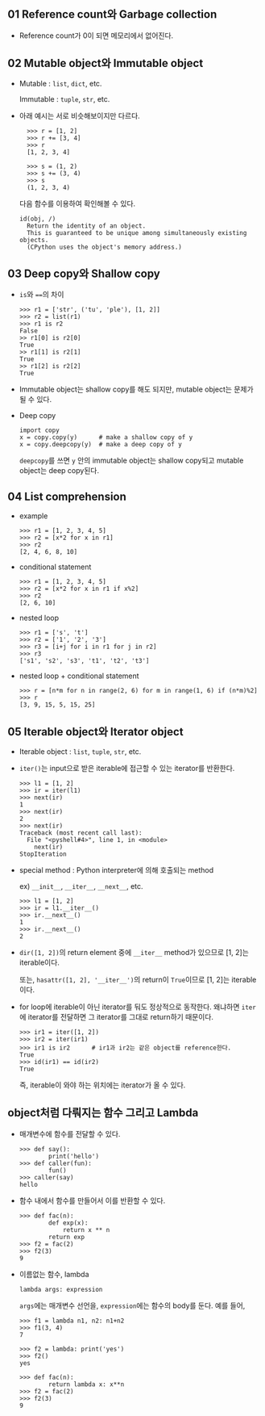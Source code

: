 ## 01 Reference count와 Garbage collection
* Reference count가 0이 되면 메모리에서 없어진다.
## 02 Mutable object와 Immutable object
* Mutable : `list`, `dict`, etc.

  Immutable : `tuple`, `str`, etc.

* 아래 예시는 서로 비슷해보이지만 다르다.

        >>> r = [1, 2]
        >>> r += [3, 4]
        >>> r
        [1, 2, 3, 4]

        >>> s = (1, 2)
        >>> s += (3, 4)
        >>> s
        (1, 2, 3, 4)

  다음 함수를 이용하여 확인해볼 수 있다.

      id(obj, /)
        Return the identity of an object.
        This is guaranteed to be unique among simultaneously existing objects.
        (CPython uses the object's memory address.)

## 03 Deep copy와 Shallow copy
* `is`와 `==`의 차이

      >>> r1 = ['str', ('tu', 'ple'), [1, 2]]
      >>> r2 = list(r1)
      >>> r1 is r2
      False
      >> r1[0] is r2[0]
      True
      >> r1[1] is r2[1]
      True
      >> r1[2] is r2[2]
      True

* Immutable object는 shallow copy를 해도 되지만, mutable object는 문제가 될 수 있다.

* Deep copy

      import copy
      x = copy.copy(y)      # make a shallow copy of y
      x = copy.deepcopy(y)  # make a deep copy of y
    
  `deepcopy`를 쓰면 `y` 안의 immutable object는 shallow copy되고 mutable object는 deep copy된다.

## 04 List comprehension
* example

      >>> r1 = [1, 2, 3, 4, 5]
      >>> r2 = [x*2 for x in r1]
      >>> r2
      [2, 4, 6, 8, 10]
 
* conditional statement


      >>> r1 = [1, 2, 3, 4, 5]
      >>> r2 = [x*2 for x in r1 if x%2]
      >>> r2
      [2, 6, 10]
  
* nested loop

      >>> r1 = ['s', 't']
      >>> r2 = ['1', '2', '3']
      >>> r3 = [i+j for i in r1 for j in r2]
      >>> r3
      ['s1', 's2', 's3', 't1', 't2', 't3']

* nested loop + conditional statement

      >>> r = [n*m for n in range(2, 6) for m in range(1, 6) if (n*m)%2]
      >>> r
      [3, 9, 15, 5, 15, 25]

## 05 Iterable object와 Iterator object
* Iterable object : `list`, `tuple`, `str`, etc.

* `iter()`는 input으로 받은 iterable에 접근할 수 있는 iterator를 반환한다.

      >>> l1 = [1, 2]
      >>> ir = iter(l1)
      >>> next(ir)
      1
      >>> next(ir)
      2
      >>> next(ir)
      Traceback (most recent call last):
        File "<pyshell#4>", line 1, in <module>
          next(ir)
      StopIteration

* special method : Python interpreter에 의해 호출되는 method

  ex) `__init__`, `__iter__`, `__next__`, etc.

      >>> l1 = [1, 2]
      >>> ir = l1.__iter__()
      >>> ir.__next__()
      1
      >>> ir.__next__()
      2
 
* `dir([1, 2])`의 return element 중에 `__iter__` method가 있으므로 [1, 2]는 iterable이다.

  또는, `hasattr([1, 2], '__iter__')`의 return이 `True`이므로 [1, 2]는 iterable이다.

* for loop에 iterable이 아닌 iterator를 둬도 정상적으로 동작한다. 왜냐하면 `iter`에 iterator를 전달하면 그 iterator를 그대로 return하기 때문이다.

      >>> ir1 = iter([1, 2])
      >>> ir2 = iter(ir1)
      >>> ir1 is ir2      # ir1과 ir2는 같은 object를 reference한다.
      True
      >>> id(ir1) == id(ir2)
      True
 
  즉, iterable이 와야 하는 위치에는 iterator가 올 수 있다.
  
## object처럼 다뤄지는 함수 그리고 Lambda

* 매개변수에 함수를 전달할 수 있다.
      
      >>> def say():
              print('hello')
      >>> def caller(fun):
              fun()
      >>> caller(say)
      hello

* 함수 내에서 함수를 만들어서 이를 반환할 수 있다.
      
      >>> def fac(n):
              def exp(x):
                  return x ** n
              return exp
      >>> f2 = fac(2)
      >>> f2(3)
      9

* 이름없는 함수, lambda

      lambda args: expression
  
  `args`에는 매개변수 선언을, `expression`에는 함수의 body를 둔다. 예를 들어,
  
      >>> f1 = lambda n1, n2: n1+n2
      >>> f1(3, 4)
      7
      
      >>> f2 = lambda: print('yes')
      >>> f2()
      yes
      
      >>> def fac(n):
              return lambda x: x**n
      >>> f2 = fac(2)
      >>> f2(3)
      9
